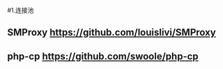 #1.连接池
 ##   SMProxy  https://github.com/louislivi/SMProxy 
 ##   php-cp   https://github.com/swoole/php-cp
  
